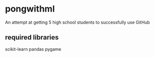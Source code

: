 # pongwithml
An attempt at getting 5 high school students to successfully use GitHub
## required libraries
scikit-learn
pandas
pygame
